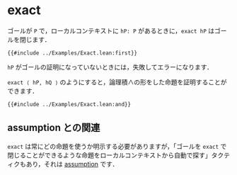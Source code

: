 # exact

ゴールが `P` で，ローカルコンテキストに `hP: P` があるときに，`exact hP` はゴールを閉じます．

```lean
{{#include ../Examples/Exact.lean:first}}
```

`hP` がゴールの証明になっていないときには，失敗してエラーになります．

`exact ⟨ hP, hQ ⟩` のようにすると，論理積∧の形をした命題を証明することができます．

```lean
{{#include ../Examples/Exact.lean:and}}
```

## assumption との関連

`exact` は常にどの命題を使うか明示する必要がありますが，「ゴールを `exact` で閉じることができるような命題をローカルコンテキストから自動で探す」タクティクもあり，それは [assumption](./assumption.md) です．